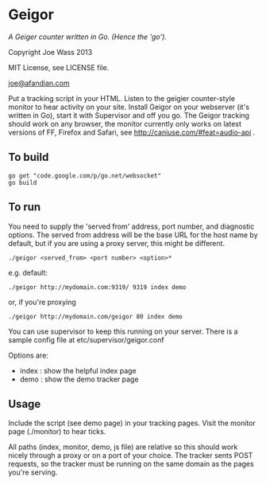 Geigor
======

*A Geiger counter written in Go. (Hence the 'go').*

Copyright Joe Wass 2013

MIT License, see LICENSE file.

joe@afandian.com

Put a tracking script in your HTML. Listen to the geigier counter-style monitor to hear activity on your site. Install Geigor on your webserver (it's written in Go), start it with Supervisor and off you go. The Geigor tracking should work on any browser, the monitor currently only works on latest versions of FF, Firefox and Safari, see http://caniuse.com/#feat=audio-api .

To build
--------

    go get "code.google.com/p/go.net/websocket"
    go build

To run
------

You need to supply the 'served from' address, port number, and diagnostic options. The served from address will be the base URL for the host name by default, but if you are using a proxy server, this might be different.

    ./geigor <served_from> <port number> <option>*


e.g. default:

    ./geigor http://mydomain.com:9319/ 9319 index demo


or, if you're proxying


    ./geigor http://mydomain.com/geigor 80 index demo


You can use supervisor to keep this running on your server. There is a sample config file at etc/supervisor/geigor.conf

Options are:

 - index : show the helpful index page
 - demo : show the demo tracker page

Usage
-----

Include the script (see demo page) in your tracking pages. Visit the monitor page (./monitor) to hear ticks.

All paths (index, monitor, demo, js file) are relative so this should work nicely through a proxy or on a port of your choice. The tracker sents POST requests, so the tracker must be running on the same domain as the pages you're serving.